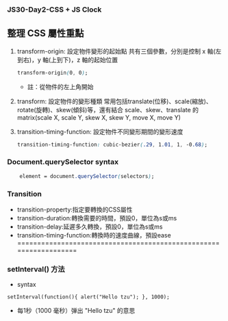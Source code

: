### JS30-Day2-CSS + JS Clock
## 整理 CSS 屬性重點
1. transform-origin: 設定物件變形的起始點
    共有三個參數，分別是控制 x 軸(左到右)，y 軸(上到下)，z 軸的起始位置
    ```css
    transform-origin(0, 0); 
    ```
    * 註：從物件的左上角開始

2. transform: 設定物件的變形種類
    常用包括translate(位移)、scale(縮放)、rotate(旋轉)、skew(傾斜)等，還有結合 scale、skew、translate 的 matrix(scale X, scale Y, skew X, skew Y, move X, move Y)
    
3. transition-timing-function: 設定物件不同變形期間的變形速度
    ```css
    transition-timing-function: cubic-bezier(.29, 1.01, 1, -0.68);
    ```

### Document.querySelector syntax

```css
    element = document.querySelector(selectors);
```

### Transition 
* transition-property:指定要轉換的CSS屬性
* transition-duration:轉換需要的時間，預設0，單位為s或ms
* transition-delay:延遲多久轉換，預設0，單位為s或ms
* transition-timing-function:轉換時的速度曲線，預設ease
==================================================================

### setInterval() 方法
* syntax
```javascript=
setInterval(function(){ alert("Hello tzu"); }, 1000); 
```
* 每1秒（1000 毫秒）弹出 "Hello tzu" 的意思
